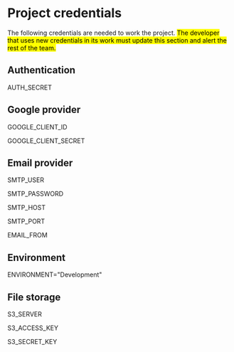 # Project credentials
The following credentials are needed to work the project. <mark>The developer that uses new credentials in its work must update this section and alert the rest of the team<mark>.

## Authentication
AUTH_SECRET

## Google provider
GOOGLE_CLIENT_ID

GOOGLE_CLIENT_SECRET

## Email provider
SMTP_USER

SMTP_PASSWORD

SMTP_HOST

SMTP_PORT

EMAIL_FROM

## Environment
ENVIRONMENT="Development"

## File storage
S3_SERVER

S3_ACCESS_KEY

S3_SECRET_KEY